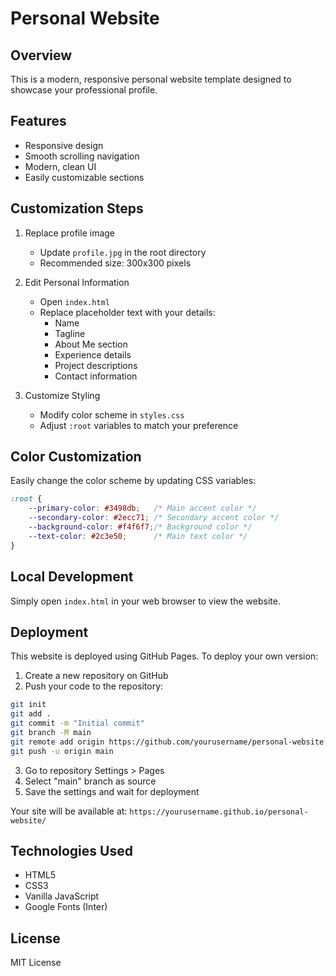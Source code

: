 # Personal Website

## Overview
This is a modern, responsive personal website template designed to showcase your professional profile.

## Features
- Responsive design
- Smooth scrolling navigation
- Modern, clean UI
- Easily customizable sections

## Customization Steps
1. Replace profile image
   - Update `profile.jpg` in the root directory
   - Recommended size: 300x300 pixels

2. Edit Personal Information
   - Open `index.html`
   - Replace placeholder text with your details:
     * Name
     * Tagline
     * About Me section
     * Experience details
     * Project descriptions
     * Contact information

3. Customize Styling
   - Modify color scheme in `styles.css`
   - Adjust `:root` variables to match your preference

## Color Customization
Easily change the color scheme by updating CSS variables:
```css
:root {
    --primary-color: #3498db;   /* Main accent color */
    --secondary-color: #2ecc71; /* Secondary accent color */
    --background-color: #f4f6f7;/* Background color */
    --text-color: #2c3e50;      /* Main text color */
}
```

## Local Development
Simply open `index.html` in your web browser to view the website.

## Deployment
This website is deployed using GitHub Pages. To deploy your own version:

1. Create a new repository on GitHub
2. Push your code to the repository:
```bash
git init
git add .
git commit -m "Initial commit"
git branch -M main
git remote add origin https://github.com/yourusername/personal-website.git
git push -u origin main
```

3. Go to repository Settings > Pages
4. Select "main" branch as source
5. Save the settings and wait for deployment

Your site will be available at: `https://yourusername.github.io/personal-website/`

## Technologies Used
- HTML5
- CSS3
- Vanilla JavaScript
- Google Fonts (Inter)

## License
MIT License
